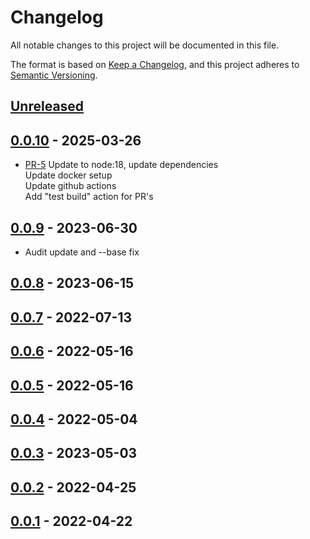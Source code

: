 # Changelog

All notable changes to this project will be documented in this file.

The format is based on [Keep a Changelog](https://keepachangelog.com/en/1.1.0/),
and this project adheres to [Semantic Versioning](https://semver.org/spec/v2.0.0.html).

## [Unreleased]

## [0.0.10] - 2025-03-26

* [PR-5](https://github.com/itk-dev/economics/pull/5)
  Update to node:18, update dependencies   
  Update docker setup   
  Update github actions   
  Add "test build" action for PR's  

## [0.0.9] - 2023-06-30

* Audit update and --base fix

## [0.0.8] - 2023-06-15

## [0.0.7] - 2022-07-13

## [0.0.6] - 2022-05-16

## [0.0.5] - 2022-05-16

## [0.0.4] - 2022-05-04

## [0.0.3] - 2023-05-03

## [0.0.2] - 2022-04-25

## [0.0.1] - 2022-04-22

[Unreleased]: https://github.com/itk-dev/economics/compare/0.0.10...HEAD
[0.0.10]: https://github.com/itk-devops/devops_itkdev-docker-server/releases/tag/0.0.10
[0.0.9]: https://github.com/itk-devops/devops_itkdev-docker-server/releases/tag/0.0.9
[0.0.8]: https://github.com/itk-devops/devops_itkdev-docker-server/releases/tag/0.0.8
[0.0.7]: https://github.com/itk-devops/devops_itkdev-docker-server/releases/tag/0.0.7
[0.0.6]: https://github.com/itk-devops/devops_itkdev-docker-server/releases/tag/0.0.6
[0.0.5]: https://github.com/itk-devops/devops_itkdev-docker-server/releases/tag/0.0.5
[0.0.4]: https://github.com/itk-devops/devops_itkdev-docker-server/releases/tag/0.0.4
[0.0.3]: https://github.com/itk-devops/devops_itkdev-docker-server/releases/tag/0.0.3
[0.0.2]: https://github.com/itk-devops/devops_itkdev-docker-server/releases/tag/0.0.2
[0.0.1]: https://github.com/itk-devops/devops_itkdev-docker-server/releases/tag/0.0.1